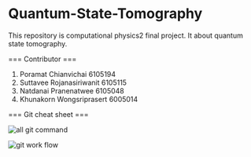 # Quantum-State-Tomography
This repository is computational physics2 final project. It about quantum state tomography.

=== Contributor ===
1. Poramat Chianvichai 6105194
2. Suttavee Rojanasiriwanit 6105115
3. Natdanai Pranenatwee 6105048
4. Khunakorn Wongsriprasert 6005014

=== Git cheat sheet ===

![all git command](https://user-images.githubusercontent.com/64681582/141238399-2aa87158-4c5c-48b0-b11c-32950e2bcf77.PNG)

![git work flow](https://user-images.githubusercontent.com/64681582/141241684-7568cf47-4219-4b7d-a7d0-2b8af2c60eb8.png)
